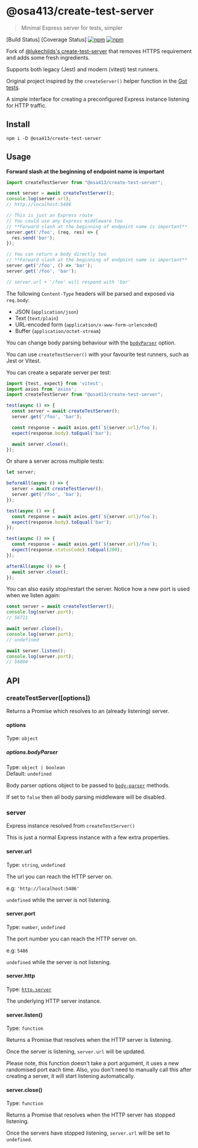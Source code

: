 # @osa413/create-test-server

> Minimal Express server for tests, simpler

[Build Status]
[Coverage Status]
[![npm](https://img.shields.io/npm/dm/%40osa413/create-test-server.svg)](https://www.npmjs.com/package/@osa413/create-test-server)
[![npm](https://img.shields.io/npm/v/%40osa413/create-test-server.svg)](https://www.npmjs.com/package/@osa413/create-test-server)

Fork of [@lukechilds's create-test-server](https://github.com/lukechilds/create-test-server) that removes HTTPS requirement and adds some fresh ingredients.

Supports both legacy (Jest) and modern (vitest) test runners.

Original project inspired by the `createServer()` helper function in the [Got tests](https://github.com/sindresorhus/got/blob/1f1b6ffb6da13f483ef7f6bd92dd33f022e7de47/test/helpers/server.js).

A simple interface for creating a preconfigured Express instance listening for HTTP traffic.

## Install

```shell
npm i -D @osa413/create-test-server
```

## Usage

**Forward slash at the beginning of endpoint name is important**

```js
import createTestServer from "@osa413/create-test-server";

const server = await createTestServer();
console.log(server.url);
// http://localhost:5486

// This is just an Express route
// You could use any Express middleware too
// **Forward slash at the beginning of endpoint name is important**
server.get('/foo', (req, res) => {
  res.send('bar');
});

// You can return a body directly too
// **Forward slash at the beginning of endpoint name is important**
server.get('/foo', () => 'bar');
server.get('/foo', 'bar');

// server.url + '/foo' will respond with 'bar'
```

The following `Content-Type` headers will be parsed and exposed via `req.body`:

- JSON (`application/json`)
- Text (`text/plain`)
- URL-encoded form (`application/x-www-form-urlencoded`)
- Buffer (`application/octet-stream`)

You can change body parsing behaviour with the [`bodyParser`](#optionsbodyparser) option.

You can use `createTestServer()` with your favourite test runners, such as Jest or Vitest.

You can create a separate server per test:

```js
import {test, expect} from 'vitest';
import axios from 'axios';
import createTestServer from "@osa413/create-test-server";

test(async () => {
  const server = await createTestServer();
  server.get('/foo', 'bar');

  const response = await axios.get(`${server.url}/foo`);
  expect(response.body).toEqual('bar');

  await server.close();
});
```

Or share a server across multiple tests:

```js
let server;

beforeAll(async () => {
  server = await createTestServer();
  server.get('/foo', 'bar');
});

test(async () => {
  const response = await axios.get(`${server.url}/foo`);
  expect(response.body).toEqual('bar');
});

test(async () => {
  const response = await axios.get(`${server.url}/foo`);
  expect(response.statusCode).toEqual(200);
});

afterAll(async () => {
  await server.close();
});
```

You can also easily stop/restart the server. Notice how a new port is used when we listen again:

```js
const server = await createTestServer();
console.log(server.port);
// 56711

await server.close();
console.log(server.port);
// undefined

await server.listen();
console.log(server.port);
// 56804
```

## API

### createTestServer([options])

Returns a Promise which resolves to an (already listening) server.

#### options

Type: `object`

##### options.bodyParser

Type: `object | boolean`<br>
Default: `undefined`

Body parser options object to be passed to [`body-parser`](https://github.com/expressjs/body-parser) methods.

If set to `false` then all body parsing middleware will be disabled.

### server

Express instance resolved from `createTestServer()`

This is just a normal Express instance with a few extra properties.

#### server.url

Type: `string`, `undefined`

The url you can reach the HTTP server on.

e.g: `'http://localhost:5486'`

`undefined` while the server is not listening.

#### server.port

Type: `number`, `undefined`

The port number you can reach the HTTP server on.

e.g: `5486`

`undefined` while the server is not listening.

#### server.http

Type: [`http.server`](https://nodejs.org/api/http.html#http_class_http_server)

The underlying HTTP server instance.

#### server.listen()

Type: `function`

Returns a Promise that resolves when the HTTP server is listening.

Once the server is listening, `server.url` will be updated.

Please note, this function doesn't take a port argument, it uses a new randomised port each time. Also, you don't need to manually call this after creating a server, it will start listening automatically.

#### server.close()

Type: `function`

Returns a Promise that resolves  when the HTTP server has stopped listening.

Once the servers have stopped listening, `server.url` will be set to `undefined`.
